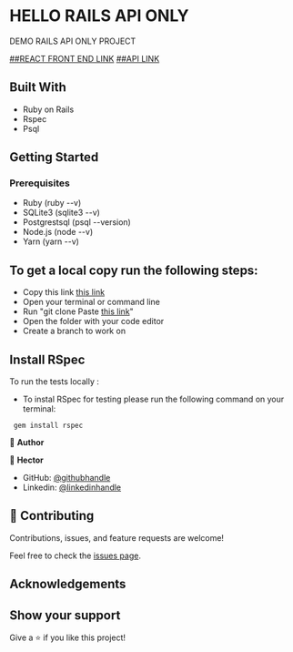 #  HELLO RAILS API ONLY

DEMO RAILS API ONLY PROJECT

[##REACT FRONT END LINK](unruffled-brahmagupta-4db9c5.netlify.app)
[##API LINK](https://damp-eyrie-14276.herokuapp.com/)

## Built With

* Ruby on Rails
* Rspec
* Psql

## Getting Started

### Prerequisites

* Ruby (ruby --v)
* SQLite3 (sqlite3 --v)
* Postgrestsql (psql --version)
* Node.js (node --v)
* Yarn (yarn --v)

## To get a local copy run the following steps:
- Copy this link [this link](https://github.com/Hector096/hello-rails)
- Open your terminal or command line
- Run "git clone Paste [this link](https://github.com/Hector096/hello-rails)"
- Open the folder with your code editor
- Create a branch to work on


## Install RSpec

To run the tests locally :

* To instal RSpec for testing please run the following command on your terminal:

 ` gem install rspec`
 


👤 **Author**

:bearded_person: **Hector**
  - GitHub: [@githubhandle](https://github.com/Hector096)
  - Linkedin: [@linkedinhandle](https://www.linkedin.com/in/hector096/)


## 🤝 Contributing

Contributions, issues, and feature requests are welcome!

Feel free to check the [issues page](https://github.com/Hector096/hello-rails/issues).


## Acknowledgements

## Show your support

Give a ⭐️ if you like this project!